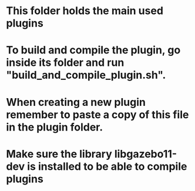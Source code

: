 # This folder holds the main used plugins

# To build and compile the plugin, go inside its folder and run "build_and_compile_plugin.sh". 

# When creating a new plugin remember to paste a copy of this file in the plugin folder.

# Make sure the library libgazebo11-dev is installed to be able to compile plugins
